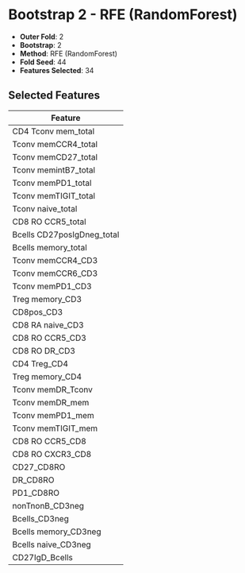 # Bootstrap 2 - RFE (RandomForest)

- **Outer Fold**: 2
- **Bootstrap**: 2
- **Method**: RFE (RandomForest)
- **Fold Seed**: 44
- **Features Selected**: 34

## Selected Features

| Feature |
|---------|
| CD4 Tconv mem_total |
| Tconv memCCR4_total |
| Tconv memCD27_total |
| Tconv memintB7_total |
| Tconv memPD1_total |
| Tconv memTIGIT_total |
| Tconv naive_total |
| CD8 RO CCR5_total |
| Bcells CD27posIgDneg_total |
| Bcells memory_total |
| Tconv memCCR4_CD3 |
| Tconv memCCR6_CD3 |
| Tconv memPD1_CD3 |
| Treg memory_CD3 |
| CD8pos_CD3 |
| CD8 RA naive_CD3 |
| CD8 RO CCR5_CD3 |
| CD8 RO DR_CD3 |
| CD4 Treg_CD4 |
| Treg memory_CD4 |
| Tconv memDR_Tconv |
| Tconv memDR_mem |
| Tconv memPD1_mem |
| Tconv memTIGIT_mem |
| CD8 RO CCR5_CD8 |
| CD8 RO CXCR3_CD8 |
| CD27_CD8RO |
| DR_CD8RO |
| PD1_CD8RO |
| nonTnonB_CD3neg |
| Bcells_CD3neg |
| Bcells memory_CD3neg |
| Bcells naive_CD3neg |
| CD27IgD_Bcells |
